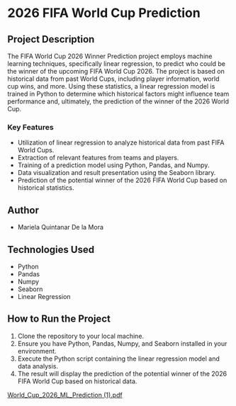 # 2026 FIFA World Cup Prediction


## Project Description

The FIFA World Cup 2026 Winner Prediction project employs machine learning techniques, specifically linear regression, to predict who could be the winner of the 
upcoming FIFA World Cup 2026. The project is based on historical data from past World Cups, including player information, world cup wins, and more. 
Using these statistics, a linear regression model is trained in Python to determine which historical factors might influence team performance and, ultimately, 
the prediction of the winner of the 2026 World Cup.

### Key Features

- Utilization of linear regression to analyze historical data from past FIFA World Cups.
- Extraction of relevant features from teams and players.
- Training of a prediction model using Python, Pandas, and Numpy.
- Data visualization and result presentation using the Seaborn library.
- Prediction of the potential winner of the 2026 FIFA World Cup based on historical statistics.

## Author

- Mariela Quintanar De la Mora

## Technologies Used

- Python
- Pandas
- Numpy
- Seaborn
- Linear Regression

## How to Run the Project

1. Clone the repository to your local machine.
2. Ensure you have Python, Pandas, Numpy, and Seaborn installed in your environment.
3. Execute the Python script containing the linear regression model and data analysis.
4. The result will display the prediction of the potential winner of the 2026 FIFA World Cup based on historical data.

[World_Cup_2026_ML_Prediction (1).pdf](https://github.com/Marielaquintanar/2026_FIFA_World_Cup_Prediction/files/12602366/World_Cup_2026_ML_Prediction.1.pdf)











